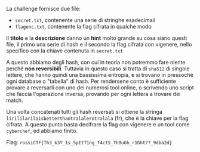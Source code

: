 La challenge fornisce due file:
- `secret.txt`, contenente una serie di stringhe esadecimali 
- `flagenc.txt`, contenente la flag cifrata in qualche modo

Il **titolo** e la **descrizione** danno un **hint** molto grande su cosa siano questi file, il primo una serie di hash e il secondo la flag cifrata con vigenere, nello specifico con la chiave contenuta in `secret.txt`

A questo abbiamo degli hash, con cui in teoria non potremmo fare niente perché **non reversibili**.
Tuttavia in questo caso si tratta di `sha512` di singole lettere, che hanno quindi una bassissima entropia, e si trovano in pressoché ogni database o "tabella" di hash.
Per rendersene conto è sufficiente provare a reversarli con uno dei numerosi tool online, o scrivendo uno script che faccia l'operazione inversa, provando per ogni lettera a trovare dei match.

Una volta concatenati tutti gli hash reversati si ottiene la stringa `lirililarilaisbetterthantralalerotralala` (fr), che è la chiave per la flag cifrata. 
A questo punto basta decifrare la flag con vigenere e un tool come `cyberchef`, ed abbiamo finito.

Flag: `rossiCTF{Th3_k3Y_1s_5pItT1ng_f4ctS_Th0uGh_r1Ght??_9dba2d}`
